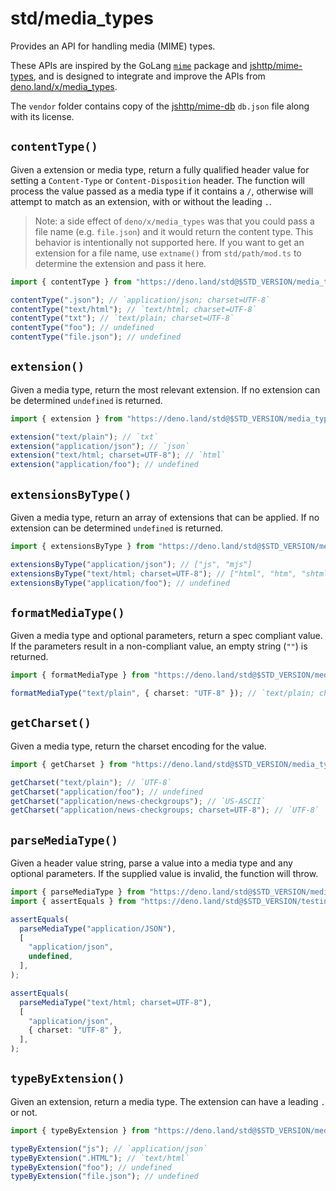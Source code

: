 # std/media_types

Provides an API for handling media (MIME) types.

These APIs are inspired by the GoLang [`mime`](https://pkg.go.dev/mime) package
and [jshttp/mime-types](https://github.com/jshttp/mime-types), and is designed
to integrate and improve the APIs from
[deno.land/x/media_types](https://deno.land/x/media_types).

The `vendor` folder contains copy of the
[jshttp/mime-db](https://github.com/jshttp/mime-types) `db.json` file along with
its license.

## `contentType()`

Given a extension or media type, return a fully qualified header value for
setting a `Content-Type` or `Content-Disposition` header. The function will
process the value passed as a media type if it contains a `/`, otherwise will
attempt to match as an extension, with or without the leading `.`.

> Note: a side effect of `deno/x/media_types` was that you could pass a file
> name (e.g. `file.json`) and it would return the content type. This behavior is
> intentionally not supported here. If you want to get an extension for a file
> name, use `extname()` from `std/path/mod.ts` to determine the extension and
> pass it here.

```ts
import { contentType } from "https://deno.land/std@$STD_VERSION/media_types/mod.ts";

contentType(".json"); // `application/json; charset=UTF-8`
contentType("text/html"); // `text/html; charset=UTF-8`
contentType("txt"); // `text/plain; charset=UTF-8`
contentType("foo"); // undefined
contentType("file.json"); // undefined
```

## `extension()`

Given a media type, return the most relevant extension. If no extension can be
determined `undefined` is returned.

```ts
import { extension } from "https://deno.land/std@$STD_VERSION/media_types/mod.ts";

extension("text/plain"); // `txt`
extension("application/json"); // `json`
extension("text/html; charset=UTF-8"); // `html`
extension("application/foo"); // undefined
```

## `extensionsByType()`

Given a media type, return an array of extensions that can be applied. If no
extension can be determined `undefined` is returned.

```ts
import { extensionsByType } from "https://deno.land/std@$STD_VERSION/media_types/mod.ts";

extensionsByType("application/json"); // ["js", "mjs"]
extensionsByType("text/html; charset=UTF-8"); // ["html", "htm", "shtml"]
extensionsByType("application/foo"); // undefined
```

## `formatMediaType()`

Given a media type and optional parameters, return a spec compliant value. If
the parameters result in a non-compliant value, an empty string (`""`) is
returned.

```ts
import { formatMediaType } from "https://deno.land/std@$STD_VERSION/media_types/mod.ts";

formatMediaType("text/plain", { charset: "UTF-8" }); // `text/plain; charset=UTF-8`
```

## `getCharset()`

Given a media type, return the charset encoding for the value.

```ts
import { getCharset } from "https://deno.land/std@$STD_VERSION/media_types/mod.ts";

getCharset("text/plain"); // `UTF-8`
getCharset("application/foo"); // undefined
getCharset("application/news-checkgroups"); // `US-ASCII`
getCharset("application/news-checkgroups; charset=UTF-8"); // `UTF-8`
```

## `parseMediaType()`

Given a header value string, parse a value into a media type and any optional
parameters. If the supplied value is invalid, the function will throw.

```ts
import { parseMediaType } from "https://deno.land/std@$STD_VERSION/media_types/mod.ts";
import { assertEquals } from "https://deno.land/std@$STD_VERSION/testing/asserts.ts";

assertEquals(
  parseMediaType("application/JSON"),
  [
    "application/json",
    undefined,
  ],
);

assertEquals(
  parseMediaType("text/html; charset=UTF-8"),
  [
    "application/json",
    { charset: "UTF-8" },
  ],
);
```

## `typeByExtension()`

Given an extension, return a media type. The extension can have a leading `.` or
not.

```ts
import { typeByExtension } from "https://deno.land/std@$STD_VERSION/media_types/mod.ts";

typeByExtension("js"); // `application/json`
typeByExtension(".HTML"); // `text/html`
typeByExtension("foo"); // undefined
typeByExtension("file.json"); // undefined
```
